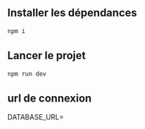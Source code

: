 
## Installer les dépendances
```bash
npm i
```
## Lancer le projet
```bash
npm run dev
```
## url de connexion 
DATABASE_URL=


